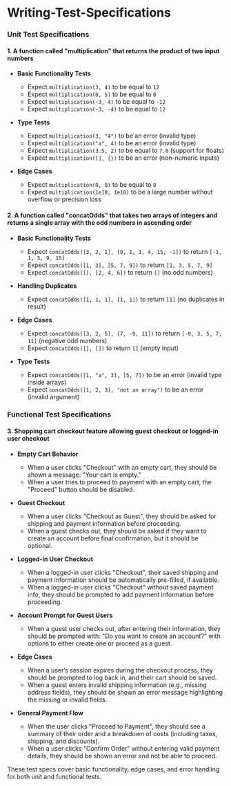 # Writing-Test-Specifications
### Unit Test Specifications

#### 1. **A function called "multiplication" that returns the product of two input numbers**

- **Basic Functionality Tests**
  - Expect `multiplication(3, 4)` to be equal to `12`
  - Expect `multiplication(0, 5)` to be equal to `0`
  - Expect `multiplication(-3, 4)` to be equal to `-12`
  - Expect `multiplication(-3, -4)` to be equal to `12`
  
- **Type Tests**
  - Expect `multiplication(3, "4")` to be an error (invalid type)
  - Expect `multiplication("a", 4)` to be an error (invalid type)
  - Expect `multiplication(3.5, 2)` to be equal to `7.0` (support for floats)
  - Expect `multiplication([], {})` to be an error (non-numeric inputs)
  
- **Edge Cases**
  - Expect `multiplication(0, 0)` to be equal to `0`
  - Expect `multiplication(1e10, 1e10)` to be a large number without overflow or precision loss

#### 2. **A function called "concatOdds" that takes two arrays of integers and returns a single array with the odd numbers in ascending order**

- **Basic Functionality Tests**
  - Expect `concatOdds([3, 2, 1], [9, 1, 1, 4, 15, -1])` to return `[-1, 1, 3, 9, 15]`
  - Expect `concatOdds([1, 3], [5, 7, 9])` to return `[1, 3, 5, 7, 9]`
  - Expect `concatOdds([], [2, 4, 6])` to return `[]` (no odd numbers)
  
- **Handling Duplicates**
  - Expect `concatOdds([1, 1, 1], [1, 1])` to return `[1]` (no duplicates in result)
  
- **Edge Cases**
  - Expect `concatOdds([3, 2, 5], [7, -9, 11])` to return `[-9, 3, 5, 7, 11]` (negative odd numbers)
  - Expect `concatOdds([], [])` to return `[]` (empty input)
  
- **Type Tests**
  - Expect `concatOdds([1, "a", 3], [5, 7])` to be an error (invalid type inside arrays)
  - Expect `concatOdds([1, 2, 3], "not an array")` to be an error (invalid argument)

### Functional Test Specifications

#### 3. **Shopping cart checkout feature allowing guest checkout or logged-in user checkout**

- **Empty Cart Behavior**
  - When a user clicks "Checkout" with an empty cart, they should be shown a message: "Your cart is empty."
  - When a user tries to proceed to payment with an empty cart, the "Proceed" button should be disabled.

- **Guest Checkout**
  - When a user clicks "Checkout as Guest", they should be asked for shipping and payment information before proceeding.
  - When a guest checks out, they should be asked if they want to create an account before final confirmation, but it should be optional.

- **Logged-in User Checkout**
  - When a logged-in user clicks "Checkout", their saved shipping and payment information should be automatically pre-filled, if available.
  - When a logged-in user clicks "Checkout" without saved payment info, they should be prompted to add payment information before proceeding.

- **Account Prompt for Guest Users**
  - When a guest user checks out, after entering their information, they should be prompted with: "Do you want to create an account?" with options to either create one or proceed as a guest.
  
- **Edge Cases**
  - When a user’s session expires during the checkout process, they should be prompted to log back in, and their cart should be saved.
  - When a guest enters invalid shipping information (e.g., missing address fields), they should be shown an error message highlighting the missing or invalid fields.

- **General Payment Flow**
  - When the user clicks "Proceed to Payment", they should see a summary of their order and a breakdown of costs (including taxes, shipping, and discounts).
  - When a user clicks "Confirm Order" without entering valid payment details, they should be shown an error and not be able to proceed.

These test specs cover basic functionality, edge cases, and error handling for both unit and functional tests.
